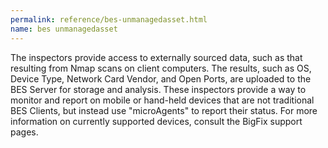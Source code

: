 ```yaml
---
permalink: reference/bes-unmanagedasset.html
name: bes unmanagedasset
---
```


The <bes unmanagedasset> inspectors provide access to externally sourced data, such as that resulting from Nmap scans on client computers. The results, such as OS, Device Type, Network Card Vendor, and Open Ports, are uploaded to the BES Server for storage and analysis. These inspectors provide a way to monitor and report on mobile or hand-held devices that are not traditional BES Clients, but instead use "microAgents" to report their status. For more information on currently supported devices, consult the BigFix support pages.